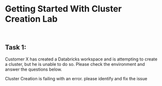 # Getting Started With Cluster Creation Lab
<br>

## Task 1: 

Customer X has created a Databricks workspace and is attempting to create a cluster, but he is unable to do so. Please check the environment and answer the questions below.

<question source="https://raw.githubusercontent.com/manavdakshini/InlineQuestions/main/questions/databricks/question-01.md" />

Cluster Creation is failing with an error. please identify and fix the issue

<validation step="2e303190-a651-4d0c-ad41-1ced2cc71aea" />
